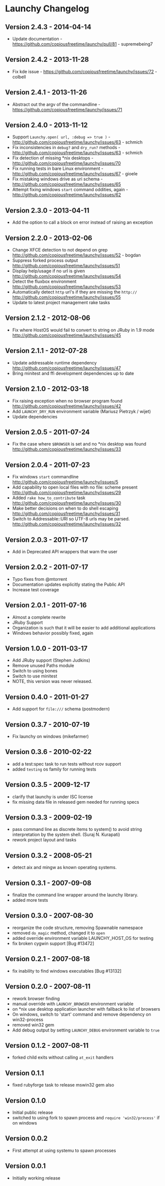 # Launchy Changelog

## Version 2.4.3 - 2014-04-14
* Update documentation - <https://github.com/copiousfreetime/launchy/pull/81> - supremebeing7

## Version 2.4.2 - 2013-11-28
* Fix kde issue - <https://github.com/copiousfreetime/launchy/issues/72> - colbell

## Version 2.4.1 - 2013-11-26
* Abstract out the argv of the commandline - <https://github.com/copiousfreetime/launchy/issues/71>

## Version 2.4.0 - 2013-11-12
* Support `Launchy.open( url, :debug => true )` - <http://github.com/copiousfreetime/launchy/issues/63> - schmich
* Fix inconsistencies in `debug?` and `dry_run?` methods - <http://github.com/copiousfreetime/launchy/issues/63> - schmich
* Fix detection of missing *nix desktops - <http://github.com/copiousfreetime/launchy/issues/70>
* Fix running tests in bare Linux environment - <http://github.com/copiousfreetime/launchy/issues/67> - gioele
* Fix mistaking windows drive as uri schema - <http://github.com/copiousfreetime/launchy/issues/65>
* Attempt fixing windows `start` command oddities, again - <http://github.com/copiousfreetime/launchy/issues/62>

## Version 2.3.0 - 2013-04-11

* Add the option to call a block on error instead of raising an exception

## Version 2.2.0 - 2013-02-06

* Change XFCE detection to not depend on grep <http://github.com/copiousfreetime/launchy/issues/52> - bogdan
* Suppress forked process output <http://github.com/copiousfreetime/launchy/issues/51>
* Display help/usage if no url is given <http://github.com/copiousfreetime/launchy/issues/54>
* Detect the fluxbox environment <http://github.com/copiousfreetime/launchy/issues/53>
* Automatically detect `http` url's if they are missing the `http://` <http://github.com/copiousfreetime/launchy/issues/55>
* Update to latest project management rake tasks

## Version 2.1.2 - 2012-08-06

* Fix where HostOS would fail to convert to string on JRuby in 1.9 mode <http://github.com/copiousfreetime/launchy/issues/45>

## Version 2.1.1 - 2012-07-28

* Update addressable runtime dependency <http://github.com/copiousfreetime/launchy/issues/47>
* Bring minitest and ffi development dependencies up to date

## Version 2.1.0 - 2012-03-18

* Fix raising exception when no browser program found <http://github.com/copiousfreetime/launchy/issues/42>
* Add `LAUNCHY_DRY_RUN` environment variable (Mariusz Pietrzyk / wijet)
* Update dependencies

## Version 2.0.5 - 2011-07-24

* Fix the case where `$BROWSER` is set and no *nix desktop was found <http://github.com/copiousfreetime/launchy/issues/33>

## Version 2.0.4 - 2011-07-23

* Fix windows `start` commandline <http://github.com/copiousfreetime/launchy/issues/5>
* Add capability to open local files with no file: scheme present <http://github.com/copiousfreetime/launchy/issues/29>
* Added `rake how_to_contribute` task <http://github.com/copiousfreetime/launchy/issues/30>
* Make better decisions on when to do shell escaping <http://github.com/copiousfreetime/launchy/issues/31>
* Switch to Addressable::URI so UTF-8 urls may be parsed. <http://github.com/copiousfreetime/launchy/issues/32>

## Version 2.0.3 - 2011-07-17

* Add in Deprecated API wrappers that warn the user

## Version 2.0.2 - 2011-07-17

* Typo fixes from @mtorrent
* Documentation updates explicitly stating the Public API
* Increase test coverage

## Version 2.0.1 - 2011-07-16

* Almost a complete rewrite
* JRuby Support
* Organization is such that it will be easier to add additional applications
* Windows behavior possibly fixed, again

## Version 1.0.0 - 2011-03-17

* Add JRuby support (Stephen Judkins)
* Remove unused Paths module
* Switch to using bones
* Switch to use minitest
* NOTE, this version was never released.

## Version 0.4.0 - 2011-01-27

* Add support for `file:///` schema (postmodern)

## Version 0.3.7 - 2010-07-19

* Fix launchy on windows (mikefarmer)

## Version 0.3.6 - 2010-02-22

* add a test:spec task to run tests without rcov support
* added `testing` os family for running tests

## Version 0.3.5 - 2009-12-17

* clarify that launchy is under ISC license
* fix missing data file in released gem needed for running specs

## Version 0.3.3 - 2009-02-19

* pass command line as discrete items to system() to avoid string
  interpretation by the system shell. (Suraj N. Kurapati)
* rework project layout and tasks

## Version 0.3.2 - 2008-05-21

* detect aix and mingw as known operating systems.

## Version 0.3.1 - 2007-09-08

* finalize the command line wrapper around the launchy library.
* added more tests

## Version 0.3.0 - 2007-08-30

* reorganize the code structure, removing Spawnable namespace
* removed `do_magic` method, changed it to `open`
* added override environment variable LAUNCHY_HOST_OS for testing
* fix broken cygwin support [Bug #13472]

## Version 0.2.1 - 2007-08-18

* fix inability to find windows executables [Bug #13132]

## Version 0.2.0 - 2007-08-11

* rework browser finding
* manual override with `LAUNCHY_BROWSER` environment variable
* on *nix use desktop application launcher with fallback to list of browsers
* On windows, switch to 'start' command and remove dependency on win32-process
* removed win32 gem
* Add debug output by setting `LAUNCHY_DEBUG` environment variable to `true`

## Version 0.1.2 - 2007-08-11

* forked child exits without calling `at_exit` handlers

## Version 0.1.1

* fixed rubyforge task to release mswin32 gem also

## Version 0.1.0

* Initial public release
* switched to using fork to spawn process and `require 'win32/process'` if on windows

## Version 0.0.2

* First attempt at using systemu to spawn processes

## Version 0.0.1

* Initially working release
